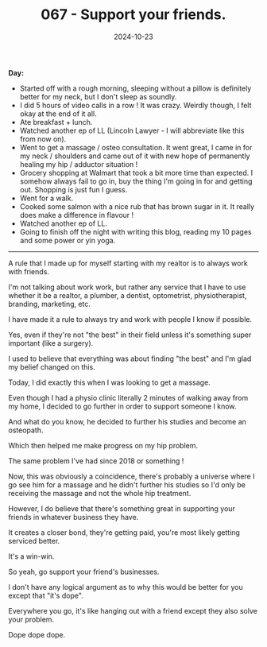 ﻿---
title: 067 - Support your friends.
date: 2024-10-23
categories: ["daily"]
tags: posts

---
**Day:** 

- Started off with a rough morning, sleeping without a pillow is definitely better for my neck, but I don't sleep as soundly.
- I did 5 hours of video calls in a row ! It was crazy. Weirdly though, I felt okay at the end of it all.
- Ate breakfast + lunch.
- Watched another ep of LL (Lincoln Lawyer - I will abbreviate like this from now on).
- Went to get a massage / osteo consultation. It went great, I came in for my neck / shoulders and came out of it with new hope of permanently healing my hip / adductor situation !
- Grocery shopping at Walmart that took a bit more time than expected. I somehow always fail to go in, buy the thing I'm going in for and getting out. Shopping is just fun I guess.
- Went for a walk.
- Cooked some salmon with a nice rub that has brown sugar in it. It really does make a difference in flavour !
- Watched another ep of LL.
- Going to finish off the night with writing this blog, reading my 10 pages and some power or yin yoga.
---
A rule that I made up for myself starting with my realtor is to always work with friends.

I'm not talking about work work, but rather any service that I have to use whether it be a realtor, a plumber, a dentist, optometrist, physiotherapist, branding, marketing, etc.

I have made it a rule to always try and work with people I know if possible.

Yes, even if they're not "the best" in their field unless it's something super important (like a surgery).

I used to believe that everything was about finding "the best" and I'm glad my belief changed on this.

Today, I did exactly this when I was looking to get a massage.

Even though I had a physio clinic literally 2 minutes of walking away from my home, I decided to go further in order to support someone I know.

And what do you know, he decided to further his studies and become an osteopath.

Which then helped me make progress on my hip problem.

The same problem I've had since 2018 or something !

Now, this was obviously a coincidence, there's probably a universe where I go see him for a massage and he didn't further his studies so I'd only be receiving the massage and not the whole hip treatment.

However, I do believe that there's something great in supporting your friends in whatever business they have.

It creates a closer bond, they're getting paid, you're most likely getting serviced better.

It's a win-win.

So yeah, go support your friend's businesses.

I don't have any logical argument as to why this would be better for you except that "it's dope".

Everywhere you go, it's like hanging out with a friend except they also solve your problem.

Dope dope dope.
